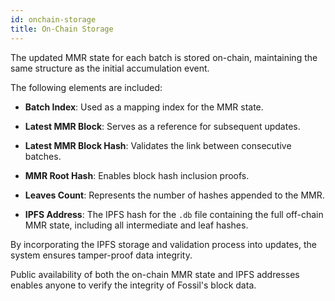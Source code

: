 ```yaml
---
id: onchain-storage
title: On-Chain Storage
---
```


The updated MMR state for each batch is stored on-chain, maintaining the same structure as the initial accumulation event.

The following elements are included:

- **Batch Index**: Used as a mapping index for the MMR state.

- **Latest MMR Block**: Serves as a reference for subsequent updates.

- **Latest MMR Block Hash**: Validates the link between consecutive batches.

- **MMR Root Hash**: Enables block hash inclusion proofs.

- **Leaves Count**: Represents the number of hashes appended to the MMR.

- **IPFS Address**: The IPFS hash for the `.db` file containing the full off-chain MMR state, including all intermediate and leaf hashes.

By incorporating the IPFS storage and validation process into updates, the system ensures tamper-proof data integrity.

Public availability of both the on-chain MMR state and IPFS addresses enables anyone to verify the integrity of Fossil's block data.
